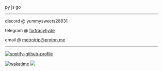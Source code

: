 py js go

------

discord @ yummysweets28931

telegram @ [fortracyhyde](https://t.me/fortracyhyde)

email @ metrotrip@proton.me

------

[![spotify-github-profile](https://spotify-github-profile.kittinanx.com/api/view?uid=r4w4u8ustl8sdu5z4oqhqhd7q&cover_image=true&theme=natemoo-re&show_offline=false&background_color=121212&interchange=false&bar_color=53b14f&bar_color_cover=false)](https://open.spotify.com/user/r4w4u8ustl8sdu5z4oqhqhd7q)

[![wakatime](https://wakatime.com/badge/user/9589ae4b-a477-4b97-8d5a-9664bffc322d.svg)](https://wakatime.com/@9589ae4b-a477-4b97-8d5a-9664bffc322d) ![](https://komarev.com/ghpvc/?username=8pz)
